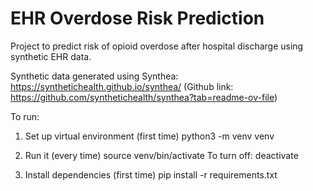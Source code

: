 # EHR Overdose Risk Prediction

Project to predict risk of opioid overdose after hospital discharge using synthetic EHR data.

Synthetic data generated using Synthea: https://synthetichealth.github.io/synthea/ (Github link: https://github.com/synthetichealth/synthea?tab=readme-ov-file)

To run:
1) Set up virtual environment (first time)
python3 -m venv venv

2) Run it (every time)
source venv/bin/activate
To turn off:
deactivate

3) Install dependencies (first time)
pip install -r requirements.txt